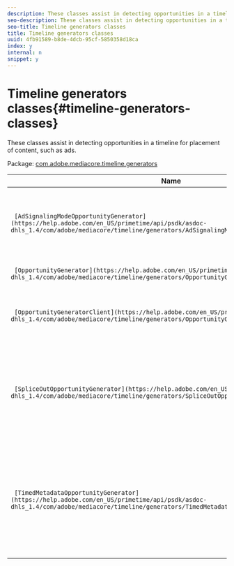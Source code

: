 ```yaml
---
description: These classes assist in detecting opportunities in a timeline for placement of content, such as ads.
seo-description: These classes assist in detecting opportunities in a timeline for placement of content, such as ads.
seo-title: Timeline generators classes
title: Timeline generators classes
uuid: 4fb91589-b8de-4dcb-95cf-5850358d18ca
index: y
internal: n
snippet: y
---
```


# Timeline generators classes{#timeline-generators-classes}

These classes assist in detecting opportunities in a timeline for placement of content, such as ads.

 Package: [com.adobe.mediacore.timeline.generators](https://help.adobe.com/en_US/primetime/api/psdk/asdoc-dhls_1.4/com/adobe/mediacore/timeline/generators/package-detail.html) 

|  Name  | Description  |
|---|---|
| ` [AdSignalingModeOpportunityGenerator](https://help.adobe.com/en_US/primetime/api/psdk/asdoc-dhls_1.4/com/adobe/mediacore/timeline/generators/AdSignalingModeOpportunityGenerator.html)`  | Class which creates an initial opportunity for the specified advertising signaling mode.  |
| ` [OpportunityGenerator](https://help.adobe.com/en_US/primetime/api/psdk/asdoc-dhls_1.4/com/adobe/mediacore/timeline/generators/OpportunityGenerator.html)`  | Base class for all opportunity generators.  |
|  ` [OpportunityGeneratorClient](https://help.adobe.com/en_US/primetime/api/psdk/asdoc-dhls_1.4/com/adobe/mediacore/timeline/generators/OpportunityGeneratorClient.html)`  | Interface used by opportunity generators to communicate with TVSDK components.  |
| ` [SpliceOutOpportunityGenerator](https://help.adobe.com/en_US/primetime/api/psdk/asdoc-dhls_1.4/com/adobe/mediacore/timeline/generators/SpliceOutOpportunityGenerator.html)`  | Class which monitors the playback timeline and detects ad placement opportunities inserted into the manifest as SpliceOut comments.  |
| ` [TimedMetadataOpportunityGenerator](https://help.adobe.com/en_US/primetime/api/psdk/asdoc-dhls_1.4/com/adobe/mediacore/timeline/generators/TimedMetadataOpportunityGenerator.html)`  | Default implementation of an opportunity generator which is using timed metadata information to detect and generate advertisement opportunities.  |

